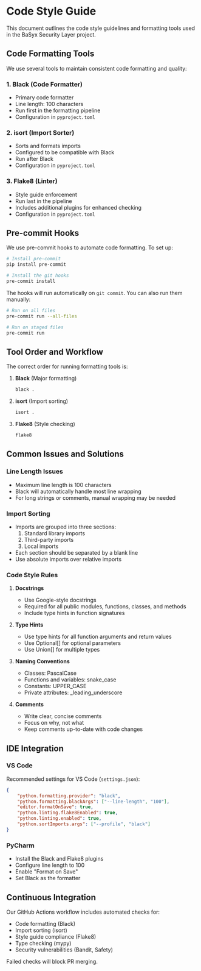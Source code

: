 # Code Style Guide

This document outlines the code style guidelines and formatting tools used in the BaSyx Security Layer project.

## Code Formatting Tools

We use several tools to maintain consistent code formatting and quality:

### 1. Black (Code Formatter)
- Primary code formatter
- Line length: 100 characters
- Run first in the formatting pipeline
- Configuration in `pyproject.toml`

### 2. isort (Import Sorter)
- Sorts and formats imports
- Configured to be compatible with Black
- Run after Black
- Configuration in `pyproject.toml`

### 3. Flake8 (Linter)
- Style guide enforcement
- Run last in the pipeline
- Includes additional plugins for enhanced checking
- Configuration in `pyproject.toml`

## Pre-commit Hooks

We use pre-commit hooks to automate code formatting. To set up:

```bash
# Install pre-commit
pip install pre-commit

# Install the git hooks
pre-commit install
```

The hooks will run automatically on `git commit`. You can also run them manually:

```bash
# Run on all files
pre-commit run --all-files

# Run on staged files
pre-commit run
```

## Tool Order and Workflow

The correct order for running formatting tools is:

1. **Black** (Major formatting)
   ```bash
   black .
   ```

2. **isort** (Import sorting)
   ```bash
   isort .
   ```

3. **Flake8** (Style checking)
   ```bash
   flake8
   ```

## Common Issues and Solutions

### Line Length Issues
- Maximum line length is 100 characters
- Black will automatically handle most line wrapping
- For long strings or comments, manual wrapping may be needed

### Import Sorting
- Imports are grouped into three sections:
  1. Standard library imports
  2. Third-party imports
  3. Local imports
- Each section should be separated by a blank line
- Use absolute imports over relative imports

### Code Style Rules

1. **Docstrings**
   - Use Google-style docstrings
   - Required for all public modules, functions, classes, and methods
   - Include type hints in function signatures

2. **Type Hints**
   - Use type hints for all function arguments and return values
   - Use Optional[] for optional parameters
   - Use Union[] for multiple types

3. **Naming Conventions**
   - Classes: PascalCase
   - Functions and variables: snake_case
   - Constants: UPPER_CASE
   - Private attributes: _leading_underscore

4. **Comments**
   - Write clear, concise comments
   - Focus on why, not what
   - Keep comments up-to-date with code changes

## IDE Integration

### VS Code
Recommended settings for VS Code (`settings.json`):
```json
{
    "python.formatting.provider": "black",
    "python.formatting.blackArgs": ["--line-length", "100"],
    "editor.formatOnSave": true,
    "python.linting.flake8Enabled": true,
    "python.linting.enabled": true,
    "python.sortImports.args": ["--profile", "black"]
}
```

### PyCharm
- Install the Black and Flake8 plugins
- Configure line length to 100
- Enable "Format on Save"
- Set Black as the formatter

## Continuous Integration

Our GitHub Actions workflow includes automated checks for:
- Code formatting (Black)
- Import sorting (isort)
- Style guide compliance (Flake8)
- Type checking (mypy)
- Security vulnerabilities (Bandit, Safety)

Failed checks will block PR merging. 